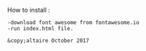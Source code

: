 How to install :
```
-download font awesome from fontawesome.io
-run index.html file.

&copy;altaire October 2017
```